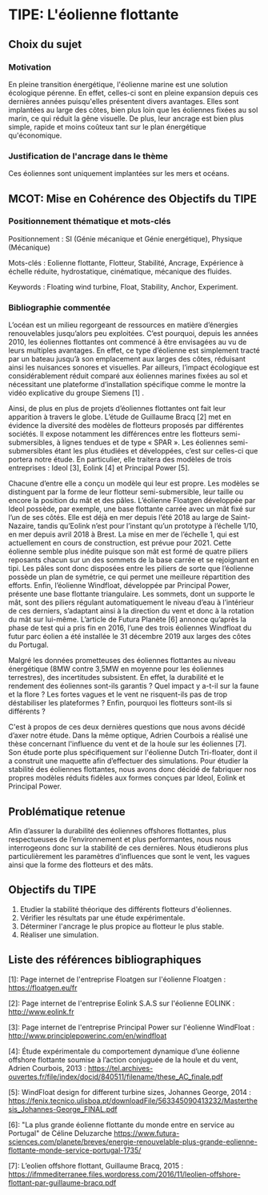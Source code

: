 # TIPE: L'éolienne flottante

## Choix du sujet

### Motivation

En pleine transition énergétique, l'éolienne marine est une solution écologique pérenne. En effet, celles-ci sont en pleine expansion depuis ces dernières années puisqu'elles présentent divers avantages. Elles sont implantées au large des côtes, bien plus loin que les éoliennes fixées au sol marin, ce qui réduit la gêne visuelle. De plus, leur ancrage est bien plus simple, rapide et moins coûteux tant sur le plan énergétique qu'économique. 


### Justification de l'ancrage dans le thème

Ces éoliennes sont uniquement implantées sur les mers et océans.


## MCOT: Mise en Cohérence des Objectifs du TIPE

### Positionnement thématique et mots-clés

Positionnement : SI (Génie mécanique et Génie energétique), Physique (Mécanique)

Mots-clés : Eolienne flottante, Flotteur, Stabilité, Ancrage, Expérience à échelle réduite, hydrostatique, cinématique, mécanique des fluides. 

Keywords : Floating wind turbine, Float, Stability, Anchor, Experiment.  


### Bibliographie commentée

L’océan est un milieu regorgeant de ressources en matière d’énergies renouvelables jusqu’alors peu exploitées. C’est pourquoi, depuis les années 2010, les éoliennes flottantes ont commencé à être envisagées au vu de leurs multiples avantages. En effet, ce type d’éolienne est simplement tracté par un bateau jusqu’à son emplacement aux larges des côtes, réduisant ainsi les nuisances sonores et visuelles. Par ailleurs, l’impact écologique est considérablement réduit comparé aux éoliennes marines fixées au sol et nécessitant une plateforme d’installation spécifique comme le montre la vidéo explicative du groupe Siemens [1] . 

Ainsi, de plus en plus de projets d’éoliennes flottantes ont fait leur apparition à travers le globe. L’étude de Guillaume Bracq [2] met en évidence la diversité des modèles de flotteurs proposés par différentes sociétés. Il expose notamment les différences entre les flotteurs semi-submersibles, à lignes tendues et de type « SPAR ». Les éoliennes semi-submersibles étant les plus étudiées et développées, c’est sur celles-ci que portera notre étude. En particulier, elle traitera des modèles de trois entreprises : Ideol [3], Eolink [4] et Principal Power [5]. 

Chacune d’entre elle a conçu un modèle qui leur est propre. Les modèles se distinguent par la forme de leur flotteur semi-submersible, leur taille ou encore la position du mât et des pâles. L’éolienne Floatgen développée par Ideol possède, par exemple, une base flottante carrée avec un mât fixé sur l’un de ses côtés. Elle est déjà en mer depuis l’été 2018 au large de Saint-Nazaire, tandis qu’Eolink n’est pour l’instant qu’un prototype à l’échelle 1/10, en mer depuis avril 2018 à Brest. La mise en mer de l’échelle 1, qui est actuellement en cours de construction, est prévue pour 2021. Cette éolienne semble plus inédite puisque son mât est formé de quatre piliers reposants chacun sur un des sommets de la base carrée et se rejoignant en tipi. Les pâles sont donc disposées entre les piliers de sorte que l’éolienne possède un plan de symétrie, ce qui permet une meilleure répartition des efforts. Enfin, l’éolienne Windfloat, développée par Principal Power, présente une base flottante triangulaire. Les sommets, dont un supporte le mât, sont des piliers régulant automatiquement le niveau d’eau à l’intérieur de ces derniers, s’adaptant ainsi à la direction du vent et donc à la rotation du mât sur lui-même. L’article de Futura Planète [6] annonce qu’après la phase de test qui a pris fin en 2016, l’une des trois éoliennes Windfloat du futur parc éolien a été installée le 31 décembre 2019 aux larges des côtes du Portugal. 

Malgré les données prometteuses des éoliennes flottantes au niveau énergétique (8MW contre 3,5MW en moyenne pour les éoliennes terrestres), des incertitudes subsistent. En effet, la durabilité et le rendement des éoliennes sont-ils garantis ? Quel impact y a-t-il sur la faune et la flore ? Les fortes vagues et le vent ne risquent-ils pas de trop déstabiliser les plateformes ? Enfin, pourquoi les flotteurs sont-ils si différents ?

C'est à propos de ces deux dernières questions que nous avons décidé d’axer notre étude. Dans la même optique, Adrien Courbois a réalisé une thèse concernant l'influence du vent et de la houle sur les éoliennes [7]. Son étude porte plus spécifiquement sur l'éolienne Dutch Tri-floater, dont il a construit une maquette afin d’effectuer des simulations. Pour étudier la stabilité des éoliennes flottantes, nous avons donc décidé de fabriquer nos propres modèles réduits fidèles aux formes conçues par Ideol, Eolink et Principal Power. 
 

## Problématique retenue

Afin d’assurer la durabilité des éoliennes offshores flottantes, plus respectueuses de l’environnement et plus performantes, nous nous interrogeons donc sur la stabilité de ces dernières. Nous étudierons plus particulièrement les paramètres d’influences que sont le vent, les vagues ainsi que la forme des flotteurs et des mâts.


## Objectifs du TIPE

1. Etudier la stabilité théorique des différents flotteurs d'éoliennes.
2. Vérifier les résultats par une étude expérimentale.
3. Déterminer l'ancrage le plus propice au flotteur le plus stable.
4. Réaliser une simulation.


## Liste des références bibliographiques

[1]: Page internet de l'entreprise Floatgen sur l'éolienne Floatgen : https://floatgen.eu/fr

[2]: Page internet de l'entreprise Eolink S.A.S sur l'éolienne EOLINK : http://www.eolink.fr

[3]: Page internet de l'entreprise Principal Power sur l'éolienne WindFloat : http://www.principlepowerinc.com/en/windfloat

[4]: Étude expérimentale du comportement dynamique d’une éolienne offshore flottante soumise à l’action conjuguée de la houle et du vent, Adrien Courbois, 2013 : https://tel.archives-ouvertes.fr/file/index/docid/840511/filename/these_AC_finale.pdf

[5]: WindFloat design for different turbine sizes, Johannes George, 2014 : https://fenix.tecnico.ulisboa.pt/downloadFile/563345090413232/Masterthesis_Johannes-George_FINAL.pdf

[6]: "La plus grande éolienne flottante du monde entre en service au Portugal" de Céline Deluzarche
https://www.futura-sciences.com/planete/breves/energie-renouvelable-plus-grande-eolienne-flottante-monde-service-portugal-1735/

[7]: L’eolien offshore flottant, Guillaume Bracq, 2015 : 
https://ifmmediterranee.files.wordpress.com/2016/11/leolien-offshore-flottant-par-guillaume-bracq.pdf

